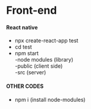 # Front-end
#### React native
- npx create-react-app test
- cd test
- npm start </br>
  -node modules (library)</br>
  -public (client side)</br>
  -src (server)</br>
 
#### OTHER CODES
 - npm i (install node-modules)
